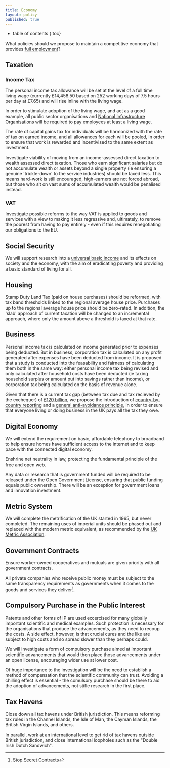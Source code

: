 ```yaml
---
title: Economy
layout: policy
published: true
---
```

* table of contents 
{:toc}

What policies should we propose to maintain a competitive economy that provides [full employment](http://www.princeton.edu/~achaney/tmve/wiki100k/docs/Full_employment.html)?

## Taxation

### Income Tax

The personal income tax allowance will be set at the level of a full time living wage (currently £14,458.50 based on 252 working days of 7.5 hours per day at £7.65) and will rise inline with the living wage.

In order to stimulate adoption of the living wage, and act as a good example, all public sector organisations and [National Infrastructure Organisations](infrastructure.html) will be required to pay employees at least a living wage.

The rate of capital gains tax for individuals will be harmonized with the rate of tax on earned income, and all allowances for each will be pooled, in order to ensure that work is rewarded and incentivised to the same extent as investment.

Investigate viability of moving from an income-assessed direct taxation to wealth assessed direct taxation. Those who earn significant salaries but do not accumulate wealth or assets beyond a single property (ie ensuring a genuine 'trickle-down' to the service industries) should be taxed less. This means hard-work is still encouraged, high-earners are not forced abroad, but those who sit on vast sums of accumulated wealth would be penalised instead.   

### VAT
Investigate possible reforms to the way VAT is applied to goods and services with a view to making it less regressive and, ultimately, to remove the poorest from having to pay entirely - even if this requires renegotiating our obligations to the EU. 

## Social Security

We will support research into a [universal basic income](https://en.wikipedia.org/wiki/Basic_income) and its effects on society and the economy, with the aim of eradicating poverty and providing a basic standard of living for all.

## Housing

Stamp Duty Land Tax (paid on house purchases) should be reformed, with tax band thresholds linked to the regional average house price. Purchases up to the regional average house price should be zero-rated. In addition, the 'slab' approach of current taxation will be changed to an incremental approach, where only the amount above a threshold is taxed at that rate.

## Business

Personal income tax is calculated on income generated prior to expenses being deducted. But in business, corporation tax is calculated on any profit generated after expenses have been deducted from income. It is proposed that a study is conducted into the feasability and fairness of calculating them both in the same way: either personal income tax being revised and only calculated after household costs have been deducted (ie taxing household surplus or amount put into savings rather than income), or corporation tax being calculated on the basis of revenue alone.

Given that there is a current tax gap (between tax due and tax recieved by the exchequer) of [£120 billion](http://www.taxresearch.org.uk/Documents/FAQ1TaxGap.pdf), we propose the introduction of [country-by-country reporting](http://www.taxresearch.org.uk/Documents/CBC.pdf) and a [general anti-avoidance principle](http://www.taxresearch.org.uk/Blog/2012/06/20/why-we-need-a-genuine-general-anti-avoidance-principle-to-beat-tax-abuse-2/), in order to ensure that everyone living or doing business in the UK pays all the tax they owe.

## Digital Economy

We will extend the requirement on basic, affordable telephony to broadband to help ensure homes have sufficient access to the internet and to keep pace with the connected digital economy.

Enshrine net neutrality in law, protecting the fundamental principle of the free and open web.

Any data or research that is government funded will be required to be released under the Open Government License, ensuring that public funding equals public ownership. There will be an exception for government loans and innovation investment.

## Metric System

We will complete the metrification of the UK started in 1965, but never completed. The remaining uses of imperial units should be phased out and replaced with the modern metric equivalent, as recommended by the [UK Metric Association](http://metric.org.uk/).

## Government Contracts

Ensure worker-owned cooperatives and mutuals are given priority with all government contracts.

All private companies who receive public money must be subject to the same transparency requirements as governments when it comes to the goods and services they deliver[^1].

## Compulsory Purchase in the Public Interest

Patents and other forms of IP are used excercised for many globally important scientific and medical examples. Such protection is necessary for the organisations that produce the advancements, as they need to recoup the costs. A side effect, however, is that crucial cures and the like are subject to high costs and so spread slower than they perhaps could.

We will investigate a form of compulsory purchase aimed at important scientific advancements that would then place those advancements under an open license, encouraging wider use at lower cost.

Of huge importance to the investigation will be the need to establish a method of compensation that the scientific community can trust. Avoiding a chilling effect is essential - the comulsory purchase should be there to aid the adoption of advancements, not stifle research in the first place. 

## Tax Havens

Close down all tax havens under British jurisdiction. This means reforming tax rules in the Channel Islands, the Isle of Man, the Cayman Islands, the British Virgin Islands, and others.

In parallel, work at an international level to get rid of tax havens outside British jurisdiction, and close international loopholes such as the "Double Irish Dutch Sandwich".

[^1]: [Stop Secret Contracts](http://stopsecretcontracts.org/)
